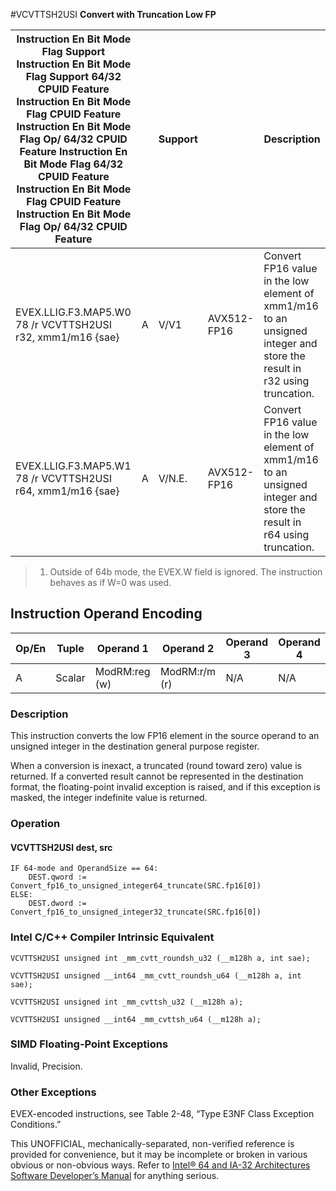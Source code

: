 #VCVTTSH2USI
**Convert with Truncation Low FP**

| Instruction En Bit Mode Flag Support Instruction En Bit Mode Flag Support 64/32 CPUID Feature Instruction En Bit Mode Flag CPUID Feature Instruction En Bit Mode Flag Op/ 64/32 CPUID Feature Instruction En Bit Mode Flag 64/32 CPUID Feature Instruction En Bit Mode Flag CPUID Feature Instruction En Bit Mode Flag Op/ 64/32 CPUID Feature |     | Support |             | Description                                                                                                            |
| ---------------------------------------------------------------------------------------------------------------------------------------------------------------------------------------------------------------------------------------------------------------------------------------------------------------------------------------------- | --- | ------- | ----------- | ---------------------------------------------------------------------------------------------------------------------- |
| EVEX.LLIG.F3.MAP5.W0 78 /r VCVTTSH2USI r32, xmm1/m16 {sae}                                                                                                                                                                                                                                                                                     | A   | V/V1    | AVX512-FP16 | Convert FP16 value in the low element of xmm1/m16 to an unsigned integer and store the result in r32 using truncation. |
| EVEX.LLIG.F3.MAP5.W1 78 /r VCVTTSH2USI r64, xmm1/m16 {sae}                                                                                                                                                                                                                                                                                     | A   | V/N.E.  | AVX512-FP16 | Convert FP16 value in the low element of xmm1/m16 to an unsigned integer and store the result in r64 using truncation. |

> 1. Outside of 64b mode, the EVEX.W field is ignored. The instruction behaves as if W=0 was used.

## Instruction Operand Encoding

| Op/En | Tuple  | Operand 1     | Operand 2     | Operand 3 | Operand 4 |
| ----- | ------ | ------------- | ------------- | --------- | --------- |
| A     | Scalar | ModRM:reg (w) | ModRM:r/m (r) | N/A       | N/A       |

### Description

This instruction converts the low FP16 element in the source operand to an unsigned integer in the destination general purpose register.

When a conversion is inexact, a truncated (round toward zero) value is returned. If a converted result cannot be represented in the destination format, the floating-point invalid exception is raised, and if this exception is masked, the integer indefinite value is returned.

### Operation

#### VCVTTSH2USI dest, src

```
IF 64-mode and OperandSize == 64:
    DEST.qword := Convert_fp16_to_unsigned_integer64_truncate(SRC.fp16[0])
ELSE:
    DEST.dword := Convert_fp16_to_unsigned_integer32_truncate(SRC.fp16[0])

```

### Intel C/C++ Compiler Intrinsic Equivalent

```
VCVTTSH2USI unsigned int _mm_cvtt_roundsh_u32 (__m128h a, int sae);

```

```
VCVTTSH2USI unsigned __int64 _mm_cvtt_roundsh_u64 (__m128h a, int sae);

```

```
VCVTTSH2USI unsigned int _mm_cvttsh_u32 (__m128h a);

```

```
VCVTTSH2USI unsigned __int64 _mm_cvttsh_u64 (__m128h a);

```

### SIMD Floating-Point Exceptions

Invalid, Precision.

### Other Exceptions

EVEX-encoded instructions, see Table 2-48, “Type E3NF Class Exception Conditions.”

This UNOFFICIAL, mechanically-separated, non-verified reference is provided for convenience, but it may be
incomplete or broken in various obvious or non-obvious
ways. Refer to [Intel® 64 and IA-32 Architectures Software Developer’s Manual](https://software.intel.com/en-us/download/intel-64-and-ia-32-architectures-sdm-combined-volumes-1-2a-2b-2c-2d-3a-3b-3c-3d-and-4) for anything serious.
